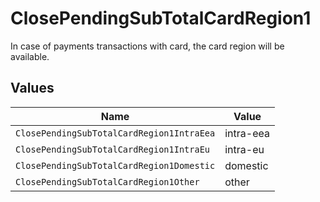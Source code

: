 # ClosePendingSubTotalCardRegion1

In case of payments transactions with card, the card region will be available.


## Values

| Name                                      | Value                                     |
| ----------------------------------------- | ----------------------------------------- |
| `ClosePendingSubTotalCardRegion1IntraEea` | intra-eea                                 |
| `ClosePendingSubTotalCardRegion1IntraEu`  | intra-eu                                  |
| `ClosePendingSubTotalCardRegion1Domestic` | domestic                                  |
| `ClosePendingSubTotalCardRegion1Other`    | other                                     |